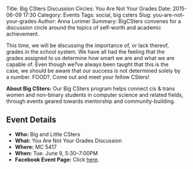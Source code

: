 Title: Big CSters Discussion Circles: You Are Not Your Grades
Date: 2015-06-09 17:30
Category: Events
Tags: social, big csters
Slug: you-are-not-your-grades 
Author: Anna Lorimer 
Summary: BigCSters convenes for a discussion circle around the topics of self-worth and academic achievement. 

This time, we will be discussing the importance of, or lack thereof,  
grades in the school system. We have all had the feeling that the  
grades assigned to us determine how smart we are and what we are  
capable of. Even though we?ve always been taught that this is the  
case, we should be aware that our success is not determined solely by  
a number. FOOD?. Come out and meet your fellow CSters!

**About Big CSters:** Our Big CSters program helps connect cis &amp; trans
women and non-binary students in computer science and related fields, through
events geared towards mentorship and community-building.

## Event Details ##

+ **Who:** Big and Little CSters
+ **What:** You Are Not Your Grades Discussion
+ **Where:** MC 5417
+ **When:** Tue. June 9, 5:30&ndash;7:00PM
+ **Facebook Event Page:** Click [here](https://www.facebook.com/events/754739661319138/).
